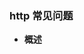 ### http 常见问题
- **概述**
>     
>     
>     
>     
>     
>     
>     
>     
>     
>     
>     
>     
>     
>     
>     
>     
>     
>     
>     
>     
>     
>     
>     
>     
>     
>     
>     
>     
>     
>     
>     
>     
>     
>     
>     
>     
>     
>     
>     
>     
>     
>     
>     
>     
>     
>     
>     
>     
